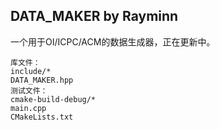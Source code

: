 ## DATA_MAKER by Rayminn

一个用于OI/ICPC/ACM的数据生成器，正在更新中。

```
库文件：
include/*
DATA_MAKER.hpp
测试文件：
cmake-build-debug/*
main.cpp
CMakeLists.txt
```

